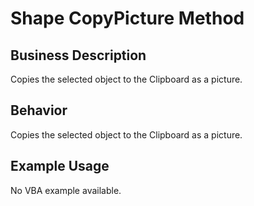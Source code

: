 # Shape CopyPicture Method

## Business Description
Copies the selected object to the Clipboard as a picture.

## Behavior
Copies the selected object to the Clipboard as a picture.

## Example Usage
No VBA example available.